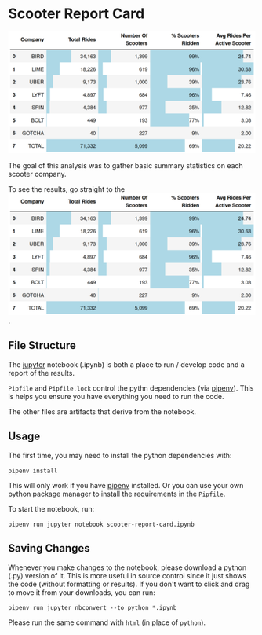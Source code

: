 # Scooter Report Card
![Scooter Company Usage Report Card]

The goal of this analysis was to gather basic summary statistics on each scooter company.

To see the results, go straight to the [![Scooter Company Usage Report Card]][report].

## File Structure
The [jupyter] notebook (.ipynb) is both a place to run / develop code and a report of the results.

`Pipfile` and `Pipfile.lock` control the pythn dependencies (via [pipenv]).
This is helps you ensure you have everything you need to run the code.

The other files are artifacts that derive from the notebook.

## Usage
The first time, you may need to install the python dependencies with:
```
pipenv install
```
This will only work if you have [pipenv] installed.
Or you can use your own python package manager to install the requirements in the `Pipfile`.

To start the notebook, run:
```
pipenv run jupyter notebook scooter-report-card.ipynb
```

## Saving Changes
Whenever you make changes to the notebook, please download a python (.py) version of it.
This is more useful in source control since it just shows the code (without formatting or results).
If you don't want to click and drag to move it from your downloads, you can run:
```
pipenv run jupyter nbconvert --to python *.ipynb
```
Please run the same command with `html` (in place of `python`).


[jupyter]: https://jupyter.org/index.html
[pipenv]: https://pipenv-fork.readthedocs.io/en/latest/
[report]: ./scooter-report-card.html
[Scooter Company Usage Report Card]: ./scooter-report-card.png
